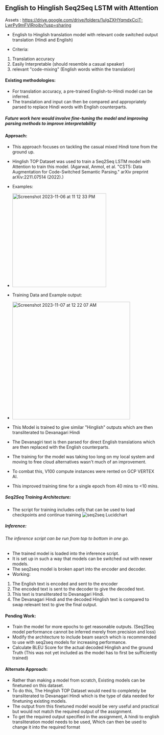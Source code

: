 ## English to Hinglish Seq2Seq LSTM with Attention

Assets : https://drive.google.com/drive/folders/1uIgZXHYqmdxCciT-LwrPy9mFVIRroibv?usp=sharing

- English to Hinglish translation model with relevant code switched output translation (Hindi and English)

- Criteria: 
1. Translation accuracy
2. Easily Interpretable (should resemble a casual speaker)
3. relevant "code-mixing" (English words within the translation)

#### Existing methodologies:
- For translation accuracy, a pre-trained English-to-Hindi model can be inferred.
- The translation and input can then be compared and appropriately parsed to replace Hindi words with English counterparts.
##### Future work here would involve fine-tuning the model and improving parsing methods to improve interpretability

#### Approach:
- This approach focuses on tackling the casual mixed Hindi tone from the ground up.
- Hinglish TOP Dataset was used to train a Seq2Seq LSTM model with Attention to train this model. (Agarwal, Anmol, et al. "CST5: Data Augmentation for Code-Switched Semantic Parsing." arXiv preprint arXiv:2211.07514 (2022).)
- Examples:
- <img width="306" alt="Screenshot 2023-11-06 at 11 12 33 PM" src="https://github.com/Haseebae/English_to_hinglish_LSTM/assets/75690804/9d896989-47b5-41c7-b62e-b780d4e1ac9f">
- Training Data and Example output:
- <img width="384" alt="Screenshot 2023-11-07 at 12 22 07 AM" src="https://github.com/Haseebae/English_to_hinglish_LSTM/assets/75690804/01b73998-73a8-4de7-8533-78a126ce784a">

- This Model is trained to give similar "Hinglish" outputs which are then transliterated to Devanagari Hindi
- The Devanagiri text is then parsed for direct English translations which are then replaced with the English counterparts.
- The training for the model was taking too long on my local system and moving to free cloud alternatives wasn't much of an improvement.
- To combat this, V100 compute instances were rented on GCP VERTEX AI.
- This improved training time for a single epoch from 40 mins to <10 mins.

##### Seq2Seq Training Architecture:
- The script for training includes cells that can be used to load checkpoints and continue training
![seq2seq Lucidchart](https://github.com/Haseebae/English_to_hinglish_LSTM/assets/75690804/4aadaed3-6b0c-4665-a98d-92575c859d0c)

##### Inference:
###### The inference script can be run from top to bottom in one go.
- The trained model is loaded into the inference script.
- It is set up in such a way that models can be switched out with newer models.
- The seq2seq model is broken apart into the encoder and decoder.
- Working:
1. The English text is encoded and sent to the encoder
2. The encoded text is sent to the decoder to give the decoded text.
3. This text is transliterated to Devanagari Hindi.
4. The Devanagari Hindi and the decoded Hinglish text is compared to swap relevant text to give the final output.

#### Pending Work:
- Train the model for more epochs to get reasonable outputs. (Seq2Seq model performance cannot be inferred  merely from precision and loss)
- Modify the architecture to include beam search which is recommended to use with seq2seq models for increasing performance.
- Calculate BLEU Score for the actual decoded Hinglish and the ground Truth (This was not yet included as the model has to first be sufficiently trained)

#### Alternate Approach:
- Rather than making a model from scratch, Existing models can be finetuned on this dataset.
- To do this, The Hinglish TOP Dataset would need to completely be transliterated to Devanagari Hindi which is the type of data needed for finetuning existing models.
- The output from this finetuned model would be very useful and practical but would not match the required output of the assignment.
- To get the required output specified in the assignment, A hindi to english transliteration model needs to be used, Which can then be used to change it into the required format


   


